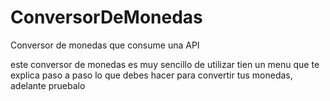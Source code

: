 # ConversorDeMonedas
Conversor de monedas que consume una API

este conversor de monedas es muy sencillo de utilizar tien un menu que te explica paso a paso lo que debes hacer para convertir tus monedas, adelante pruebalo
